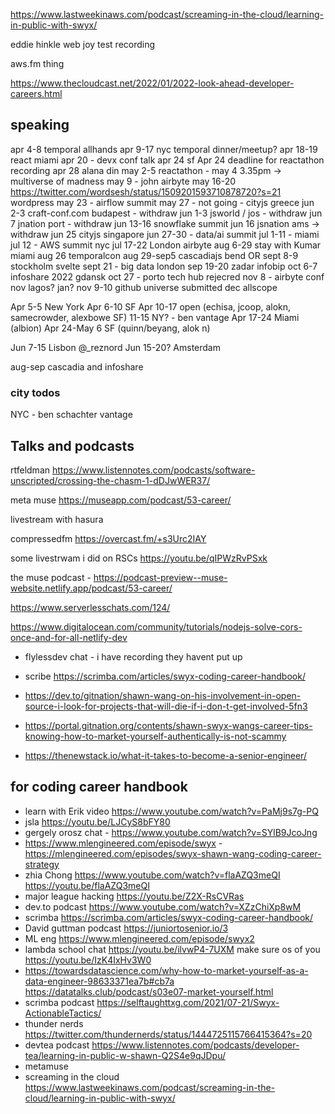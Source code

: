 https://www.lastweekinaws.com/podcast/screaming-in-the-cloud/learning-in-public-with-swyx/

eddie hinkle web joy test recording

aws.fm thing

https://www.thecloudcast.net/2022/01/2022-look-ahead-developer-careers.html

## speaking

apr 4-8 temporal allhands
apr 9-17 nyc temporal dinner/meetup?
apr 18-19 react miami
apr 20 - devx conf talk
apr 24 sf
Apr 24 deadline for reactathon recording
apr 28 alana din
may 2-5 reactathon - may 4 3.35pm -> multiverse of madness
may 9 - john airbyte
may 16-20 https://twitter.com/wordsesh/status/1509201593710878720?s=21 wordpress
may 23 - airflow summit
may 27 - not going - cityjs greece
jun 2-3 craft-conf.com budapest - withdraw
jun 1-3 jsworld / jos - withdraw
jun 7 jnation port - withdraw
jun 13-16 snowflake summit
jun 16 jsnation ams -> withdraw
jun 25 cityjs singapore
jun 27-30 - data/ai summit
jul 1-11 - miami
jul 12 - AWS summit nyc
jul 17-22 London airbyte
aug 6-29 stay with Kumar miami
aug 26 temporalcon
aug 29-sep5 cascadiajs bend OR
sept 8-9 stockholm svelte
sept 21 - big data london
sep 19-20 zadar infobip
oct 6-7 infoshare 2022 gdansk
oct 27 - porto tech hub rejecred
nov 8 - airbyte conf
nov lagos? jan?
nov 9-10 github universe submitted
dec allscope

Apr 5-5 New York
Apr 6-10 SF
Apr 10-17 open (echisa, jcoop, alokn, samecrowder, alexbowe SF)
11-15 NY? - ben vantage
Apr 17-24 Miami (albion)
Apr 24-May 6 SF (quinn/beyang, alok n)

Jun 7-15 Lisbon @_reznord
Jun 15-20? Amsterdam

aug-sep cascadia and infoshare

### city todos

NYC - ben schachter vantage

## Talks and podcasts

rtfeldman https://www.listennotes.com/podcasts/software-unscripted/crossing-the-chasm-1-dDJwWER37/

meta muse https://museapp.com/podcast/53-career/

livestream with hasura

compressedfm https://overcast.fm/+s3Urc2IAY

some livestrwam i did on RSCs https://youtu.be/qIPWzRvPSxk

the muse podcast - https://podcast-preview--muse-website.netlify.app/podcast/53-career/

https://www.serverlesschats.com/124/

https://www.digitalocean.com/community/tutorials/nodejs-solve-cors-once-and-for-all-netlify-dev

- flylessdev chat - i have recording they havent put up

- scribe https://scrimba.com/articles/swyx-coding-career-handbook/


- https://dev.to/gitnation/shawn-wang-on-his-involvement-in-open-source-i-look-for-projects-that-will-die-if-i-don-t-get-involved-5fn3



- https://portal.gitnation.org/contents/shawn-swyx-wangs-career-tips-knowing-how-to-market-yourself-authentically-is-not-scammy


- https://thenewstack.io/what-it-takes-to-become-a-senior-engineer/



## for coding career handbook

- learn with Erik video https://www.youtube.com/watch?v=PaMj9s7g-PQ 
- jsla https://youtu.be/LJCyS8bFY80
- gergely orosz chat - https://www.youtube.com/watch?v=SYlB9JcoJng
- https://www.mlengineered.com/episode/swyx - https://mlengineered.com/episodes/swyx-shawn-wang-coding-career-strategy
-  zhia Chong https://www.youtube.com/watch?v=flaAZQ3meQI https://youtu.be/flaAZQ3meQI
- major league hacking https://youtu.be/Z2X-RsCVRas
- dev.to podcast https://www.youtube.com/watch?v=XZzChiXp8wM 
- scrimba https://scrimba.com/articles/swyx-coding-career-handbook/
- David guttman podcast https://juniortosenior.io/3 
- ML eng https://www.mlengineered.com/episode/swyx2 
- lambda school chat https://youtu.be/ilvwP4-7UXM 
make sure os of you https://youtu.be/IzK4IxHv3W0
- https://towardsdatascience.com/why-how-to-market-yourself-as-a-data-engineer-98633371ea7b#cb7a https://datatalks.club/podcast/s03e07-market-yourself.html
- scrimba podcast https://selftaughttxg.com/2021/07-21/Swyx-ActionableTactics/
- thunder nerds https://twitter.com/thundernerds/status/1444725115766415364?s=20
- devtea podcast https://www.listennotes.com/podcasts/developer-tea/learning-in-public-w-shawn-Q2S4e9qJDpu/
- metamuse
- screaming in the cloud https://www.lastweekinaws.com/podcast/screaming-in-the-cloud/learning-in-public-with-swyx/
